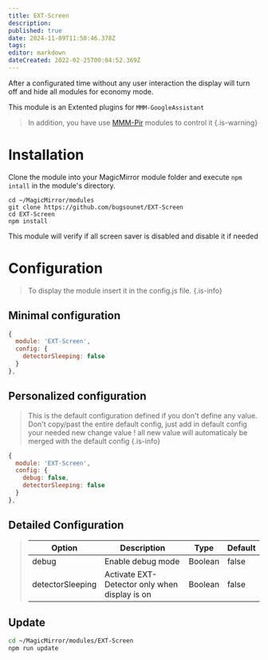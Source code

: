 ```yaml
---
title: EXT-Screen
description: 
published: true
date: 2024-11-09T11:50:46.378Z
tags: 
editor: markdown
dateCreated: 2022-02-25T00:04:52.369Z
---
```


After a configurated time without any user interaction the display will turn off and hide all modules for economy mode.

This module is an Extented plugins for `MMM-GoogleAssistant`

> In addition, you have use [MMM-Pir](https://github.com/bugsounet/MMM-Pir) modules to control it
{.is-warning}


# Installation

Clone the module into your MagicMirror module folder and execute `npm intall` in the module's directory.
```
cd ~/MagicMirror/modules
git clone https://github.com/bugsounet/EXT-Screen
cd EXT-Screen
npm install
```

This module will verify if all screen saver is disabled and disable it if needed

# Configuration
> To display the module insert it in the config.js file.
{.is-info}


## Minimal configuration
```js
{
  module: 'EXT-Screen',
  config: {
    detectorSleeping: false
  }
},
```
## Personalized configuration
>  This is the default configuration defined if you don't define any value.
>  Don't copy/past the entire default config, just add in default config your needed new change value !
>  all new value will automaticaly be merged with the default config
{.is-info}


```js
{
  module: 'EXT-Screen',
  config: {
    debug: false,
    detectorSleeping: false
  }
},
```

## Detailed Configuration

> | Option  | Description | Type | Default |
> | ------- | --- | --- | --- |
> | debug | Enable debug mode | Boolean | false |
> | detectorSleeping | Activate EXT-Detector only when display is on | Boolean | false |

## Update
```sh
cd ~/MagicMirror/modules/EXT-Screen
npm run update
```
